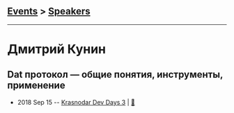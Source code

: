 ## [Events](../README.md) > [Speakers](../speakers.md)
---

# Дмитрий Кунин

## Dat протокол — общие понятия, инструменты, применение
- 2018 Sep 15 -- [Krasnodar Dev Days 3](https://www.youtube.com/watch?v=ON07SLfox9I)  | [:notebook:](https://yadi.sk/i/B1-2Zmt5Aq33Vg)  
